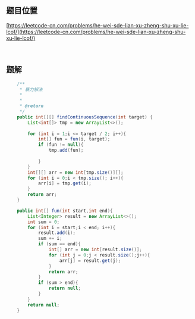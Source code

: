 ## 题目位置

[https://leetcode-cn.com/problems/he-wei-sde-lian-xu-zheng-shu-xu-lie-lcof/](https://leetcode-cn.com/problems/he-wei-sde-lian-xu-zheng-shu-xu-lie-lcof/)

<br/>

## 题解

```java
    /**
     * 暴力解法
     * 
     * 
     * @return
     */
    public int[][] findContinuousSequence(int target) {
        List<int[]> tmp = new ArrayList<>();
 
        for (int i = 1;i <= target / 2; i++){
            int[] fun = fun(i, target);
            if (fun != null){
                tmp.add(fun);
               
            }
        }
        int[][] arr = new int[tmp.size()][];
        for (int i = 0;i < tmp.size(); i++){
            arr[i] = tmp.get(i);
        }
        return arr;
    }

    public int[] fun(int start,int end){
        List<Integer> result = new ArrayList<>();
        int sum = 0;
        for (int i = start;i < end; i++){
            result.add(i);
            sum += i;
            if (sum == end){
                int[] arr = new int[result.size()];
                for (int j = 0;j < result.size();j++){
                    arr[j] = result.get(j);
                }
                return arr;
            }
            if (sum > end){
                return null;
            }
        }
        return null;
    }
```